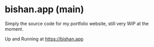 # bishan.app (main)

Simply the source code for my portfolio website, still very WIP at the moment.

  Up and Running at <a href="https://bishan.app">https://bishan.app</a>

